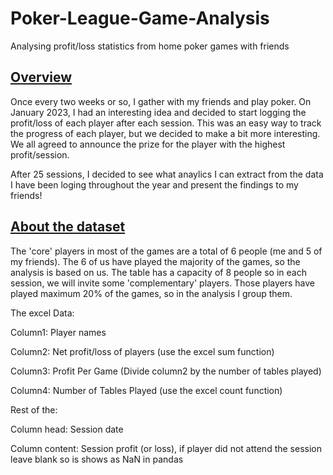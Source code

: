 # Poker-League-Game-Analysis
Analysing profit/loss statistics from home poker games with friends

## <u>Overview</u>
Once every two weeks or so, I gather with my friends and play poker. On January 2023, I had an interesting idea and decided to start logging the profit/loss of each player after each session. This was an easy way to track the progress of each player, but we decided to make a bit more interesting. We all agreed to announce the prize for the player with the highest profit/session.

After 25 sessions, I decided to see what anaylics I can extract from the data I have been loging throughout the year and present the findings to my friends! 

## <u>About the dataset</u>
The 'core' players in most of the games are a total of 6 people (me and 5 of my friends). The 6 of us have played the majority of the games, so the analysis is based on us. The table has a capacity of 8 people so in each session, we will invite some 'complementary' players. Those players have played maximum 20% of the games, so in the analysis I group them. 

The excel Data:

Column1: Player names

Column2: Net profit/loss of players (use the excel sum function)

Column3: Profit Per Game (Divide column2 by the number of tables played)

Column4: Number of Tables Played (use the excel count function)

Rest of the: 

  Column head: Session date
  
  Column content: Session profit (or loss), if player did not attend the session leave blank so is shows as NaN in pandas
